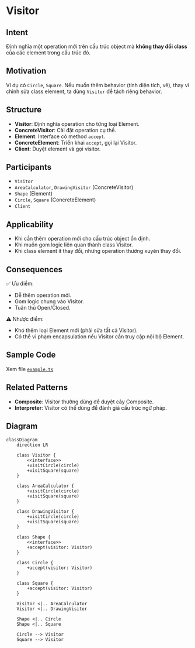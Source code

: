 # Visitor

## Intent

Định nghĩa một operation mới trên cấu trúc object mà **không thay đổi class** của các element trong cấu trúc đó.

## Motivation

Ví dụ có `Circle`, `Square`. Nếu muốn thêm behavior (tính diện tích, vẽ), thay vì chỉnh sửa class element, ta dùng `Visitor` để tách riêng behavior.

## Structure

- **Visitor**: Định nghĩa operation cho từng loại Element.
- **ConcreteVisitor**: Cài đặt operation cụ thể.
- **Element**: Interface có method `accept`.
- **ConcreteElement**: Triển khai `accept`, gọi lại Visitor.
- **Client**: Duyệt element và gọi visitor.

## Participants

- `Visitor`
- `AreaCalculator`, `DrawingVisitor` (ConcreteVisitor)
- `Shape` (Element)
- `Circle`, `Square` (ConcreteElement)
- `Client`

## Applicability

- Khi cần thêm operation mới cho cấu trúc object ổn định.
- Khi muốn gom logic liên quan thành class Visitor.
- Khi class element ít thay đổi, nhưng operation thường xuyên thay đổi.

## Consequences

✅ Ưu điểm:

- Dễ thêm operation mới.
- Gom logic chung vào Visitor.
- Tuân thủ Open/Closed.

⚠️ Nhược điểm:

- Khó thêm loại Element mới (phải sửa tất cả Visitor).
- Có thể vi phạm encapsulation nếu Visitor cần truy cập nội bộ Element.

## Sample Code

Xem file [`example.ts`](./example.ts)

## Related Patterns

- **Composite**: Visitor thường dùng để duyệt cây Composite.
- **Interpreter**: Visitor có thể dùng để đánh giá cấu trúc ngữ pháp.

## Diagram

```mermaid
classDiagram
    direction LR

    class Visitor {
        <<interface>>
        +visitCircle(circle)
        +visitSquare(square)
    }

    class AreaCalculator {
        +visitCircle(circle)
        +visitSquare(square)
    }

    class DrawingVisitor {
        +visitCircle(circle)
        +visitSquare(square)
    }

    class Shape {
        <<interface>>
        +accept(visitor: Visitor)
    }

    class Circle {
        +accept(visitor: Visitor)
    }

    class Square {
        +accept(visitor: Visitor)
    }

    Visitor <|.. AreaCalculator
    Visitor <|.. DrawingVisitor

    Shape <|.. Circle
    Shape <|.. Square

    Circle --> Visitor
    Square --> Visitor
```
